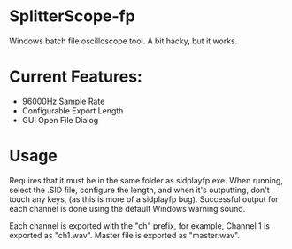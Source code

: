 # SplitterScope-fp
Windows batch file oscilloscope tool. A bit hacky, but it works.

# Current Features:
- 96000Hz Sample Rate
- Configurable Export Length
- GUI Open File Dialog

# Usage
Requires that it must be in the same folder as sidplayfp.exe. When running, select the .SID file, configure the length, and when it's outputting, don't touch any keys, (as this is more of a sidplayfp bug). Successful output for each channel is done using the default Windows warning sound. 

Each channel is exported with the "ch" prefix, for example, Channel 1 is exported as "ch1.wav". Master file is exported as "master.wav".
